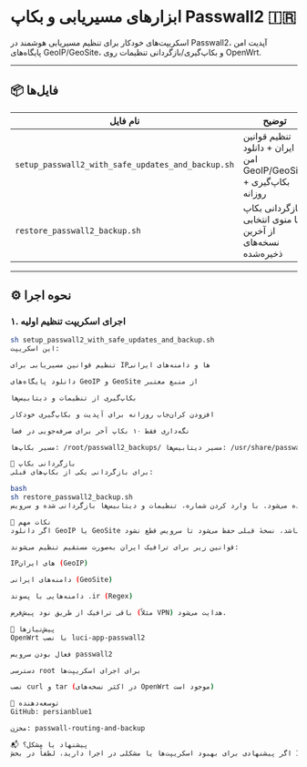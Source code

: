 # ابزارهای مسیریابی و بکاپ Passwall2 🇮🇷

اسکریپت‌های خودکار برای تنظیم مسیریابی هوشمند در Passwall2، آپدیت امن پایگاه‌های GeoIP/GeoSite، و بکاپ‌گیری/بازگردانی تنظیمات روی OpenWrt.

---

## 📦 فایل‌ها

| نام فایل | توضیح |
|----------|-------|
| `setup_passwall2_with_safe_updates_and_backup.sh` | تنظیم قوانین ایران + دانلود امن GeoIP/GeoSite + بکاپ‌گیری روزانه |
| `restore_passwall2_backup.sh` | بازگردانی بکاپ با منوی انتخابی از آخرین نسخه‌های ذخیره‌شده |

---

## ⚙️ نحوه اجرا

### ۱. اجرای اسکریپت تنظیم اولیه

``` bash
sh setup_passwall2_with_safe_updates_and_backup.sh
این اسکریپت:

تنظیم قوانین مسیریابی برای IPها و دامنه‌های ایرانی

دانلود پایگاه‌های GeoIP و GeoSite از منبع معتبر

بکاپ‌گیری از تنظیمات و دیتابیس‌ها

افزودن کران‌جاب روزانه برای آپدیت و بکاپ‌گیری خودکار

نگه‌داری فقط ۱۰ بکاپ آخر برای صرفه‌جویی در فضا

مسیر بکاپ‌ها: /root/passwall2_backups/ مسیر دیتابیس‌ها: /usr/share/passwall2/

🔁 بازگردانی بکاپ
برای بازگردانی یکی از بکاپ‌های قبلی:

bash
sh restore_passwall2_backup.sh
سپس لیستی از بکاپ‌های موجود نمایش داده می‌شود. با وارد کردن شماره، تنظیمات و دیتابیس‌ها بازگردانی شده و سرویس Passwall2 ری‌استارت می‌شود.

🧠 نکات مهم
اگر دانلود GeoIP یا GeoSite ناموفق باشد، نسخهٔ قبلی حفظ می‌شود تا سرویس قطع نشود.

قوانین زیر برای ترافیک ایران به‌صورت مستقیم تنظیم می‌شوند:

IPهای ایران (GeoIP)

دامنه‌های ایرانی (GeoSite)

دامنه‌هایی با پسوند .ir (Regex)

باقی ترافیک از طریق نود پیش‌فرض (مثلاً VPN) هدایت می‌شود.

📜 پیش‌نیازها
OpenWrt با نصب luci-app-passwall2

فعال بودن سرویس passwall2

دسترسی root برای اجرای اسکریپت‌ها

نصب curl و tar (در اکثر نسخه‌های OpenWrt موجود است)

🧰 توسعه‌دهنده
GitHub: persianblue1

مخزن: passwall-routing-and-backup

📬 پیشنهاد یا مشکل؟
اگر پیشنهادی برای بهبود اسکریپت‌ها یا مشکلی در اجرا دارید، لطفاً در بخش Issues همین مخزن مطرح
